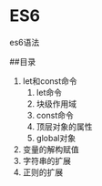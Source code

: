 # ES6
es6语法

##目录

1. let和const命令
    1. let命令
    2. 块级作用域
    3. const命令
    4. 顶层对象的属性
    5. global对象
2. 变量的解构赋值
3. 字符串的扩展
4. 正则的扩展